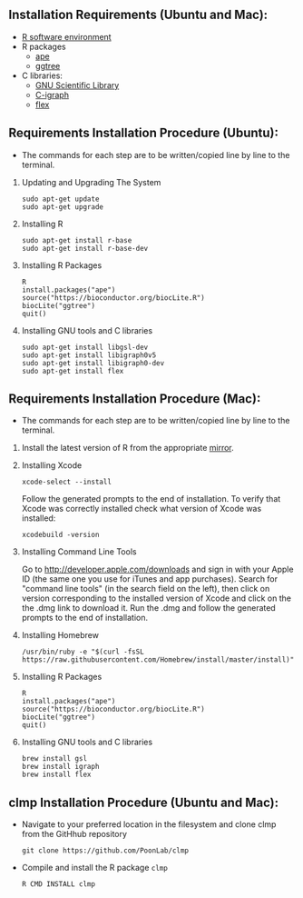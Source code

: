 ## Installation Requirements (Ubuntu and Mac):

* [R software environment](https://cran.r-project.org/)
* R packages
  * [ape](http://ape-package.ird.fr/)
  * [ggtree](https://bioconductor.org/packages/release/bioc/html/ggtree.html)
* C libraries:
  * [GNU Scientific Library](https://www.gnu.org/software/gsl/)
  * [C-igraph](http://igraph.org/c/)
  * [flex](https://github.com/westes/flex)


## Requirements Installation Procedure (Ubuntu):

* The commands for each step are to be written/copied line by line to the terminal.

1. Updating and Upgrading The System
    ```
    sudo apt-get update
    sudo apt-get upgrade
    ```
2. Installing R
    ```
    sudo apt-get install r-base
    sudo apt-get install r-base-dev
    ```
3. Installing R Packages
    ```
    R
    install.packages("ape")
    source("https://bioconductor.org/biocLite.R")
    biocLite("ggtree")
    quit() 
    ```
4. Installing GNU tools and C libraries
    ```
    sudo apt-get install libgsl-dev
    sudo apt-get install libigraph0v5
    sudo apt-get install libigraph0-dev
    sudo apt-get install flex
    ```

## Requirements Installation Procedure (Mac):

* The commands for each step are to be written/copied line by line to the terminal.

1. Install the latest version of R from the appropriate [mirror](https://cran.r-project.org/mirrors.html).
2. Installing Xcode
    ```
    xcode-select --install
    ```
   Follow the generated prompts to the end of installation. To verify that Xcode was correctly installed check what version of Xcode was installed:
    ```
    xcodebuild -version
    ```
3. Installing Command Line Tools

   Go to http://developer.apple.com/downloads and sign in with your Apple ID (the same one you use for iTunes and app
   purchases). Search for "command line tools" (in the search field on the left), then click on version corresponding to the
   installed version of Xcode and click on the the .dmg link to download it. Run the .dmg and follow the generated prompts
   to the end of installation.
4. Installing Homebrew
    ```
    /usr/bin/ruby -e "$(curl -fsSL https://raw.githubusercontent.com/Homebrew/install/master/install)"
    ```
5. Installing R Packages
    ```
    R
    install.packages("ape")
    source("https://bioconductor.org/biocLite.R")
    biocLite("ggtree")
    quit()
    ```
4. Installing GNU tools and C libraries
    ```
    brew install gsl
    brew install igraph
    brew install flex
    ```
    
## clmp Installation Procedure (Ubuntu and Mac):

* Navigate to your preferred location in the filesystem and clone clmp from the GitHhub repository
    ```
    git clone https://github.com/PoonLab/clmp
    ```
* Compile and install the R package `clmp`
    ```
    R CMD INSTALL clmp
    ```


